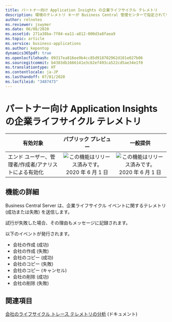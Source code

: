 ```yaml
---
title: パートナー向け Application Insights の企業ライフサイクル テレメトリ
description: 環境のテレメトリ キーが Business Central 管理センターで指定されている場合、サーバーは企業ライフサイクル イベントに関するテレメトリ (成功または失敗) を Application Insights に送信します。
author: relnotes
ms.reviewer: jswymer
ms.date: 06/08/2020
ms.assetid: 271a38ba-7f84-ea11-a812-000d3a8faea9
ms.topic: article
ms.service: business-applications
ms.author: kepontop
dynamics365pdf: true
ms.openlocfilehash: 09317ea816ee9b4cc85d918702962d101e027b06
ms.sourcegitcommit: b4383db1666141e3c62ef493ca522cd5ae34e1f0
ms.translationtype: HT
ms.contentlocale: ja-JP
ms.lasthandoff: 07/01/2020
ms.locfileid: "3487473"
---
```

# <a name="company-lifecycle-telemetry-in-application-insights-for-partners"></a>パートナー向け Application Insights の企業ライフサイクル テレメトリ


| 有効対象    |  パブリック プレビュー | 一般提供 | 
| ---------- | :----------: |:----------: |
|エンド ユーザー、管理者/作成者/アナリストによる有効化|![この機能はリリース済みです。](/dynamics365-release-plan/media/green-checkmark.png "この機能はリリース済みです。") 2020 年 6 月 1 日| ![この機能はリリース済みです。](/dynamics365-release-plan/media/green-checkmark.png "この機能はリリース済みです。") 2020 年 6 月 1 日|






## <a name="feature-details"></a>機能の詳細
<!--feature detail start -->
Business Central Server は、企業ライフサイクル イベントに関するテレメトリ (成功または失敗) を送信します。 

試行が失敗した場合、その理由もメッセージに記録されます。 

以下のイベントが発行されます。

- 会社の作成 (成功)  
- 会社の作成 (失敗)  
- 会社のコピー (成功)  
- 会社のコピー (失敗)  
- 会社のコピー (キャンセル)  
- 会社の削除 (成功)  
- 会社の削除 (失敗)
<!--feature detail end -->










## <a name="see-also"></a>関連項目

<!--docs start-->
[会社のライフサイクル トレース テレメトリの分析](https://docs.microsoft.com/dynamics365/business-central/dev-itpro/administration/telemetry-company-lifecycle-trace) (ドキュメント)
<!--docs end-->
